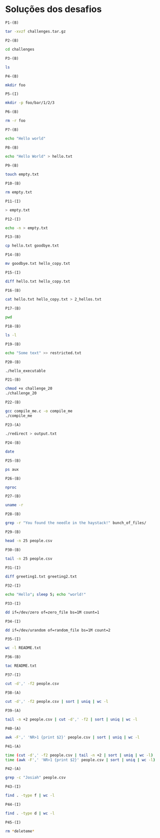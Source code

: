 # Soluções dos desafios

``P1-(B)``
```bash
tar -xvzf challenges.tar.gz
```

``P2-(B)``
```bash
cd challenges
```

``P3-(B)``
```bash
ls
```

``P4-(B)``
```bash
mkdir foo
```

``P5-(I)``
```bash
mkdir -p foo/bar/1/2/3
```

``P6-(B)``
```bash
rm -r foo
```

``P7-(B)``
```bash
echo "Hello world"
```

``P8-(B)``
```bash
echo "Hello World" > hello.txt
```

``P9-(B)``
```bash
touch empty.txt
```

``P10-(B)``
```bash
rm empty.txt
```

``P11-(I)``
```bash
> empty.txt
```

``P12-(I)``
```bash
echo -n > empty.txt
```

``P13-(B)``
```bash
cp hello.txt goodbye.txt
```

``P14-(B)``
```bash
mv goodbye.txt hello_copy.txt
```

``P15-(I)``
```bash
diff hello.txt hello_copy.txt
```

``P16-(B)``
```bash
cat hello.txt hello_copy.txt > 2_hellos.txt
```

``P17-(B)``
```bash
pwd
```

``P18-(B)``
```bash
ls -l
```

``P19-(B)``
```bash
echo "Some text" >> restricted.txt
```

``P20-(B)``
```bash
./hello_executable
```

``P21-(B)``
```bash
chmod +x challenge_20
./challenge_20
```

``P22-(B)``
```bash
gcc compile_me.c -o compile_me
./compile_me
```

``P23-(A)``
```bash
./redirect > output.txt
```

``P24-(B)``
```bash
date
```

``P25-(B)``
```bash
ps aux
```

``P26-(B)``
```bash
nproc
```

``P27-(B)``
```bash
uname -r
```

``P28-(B)``
```bash
grep -r "You found the needle in the haystack!" bunch_of_files/
```

``P29-(B)``
```bash
head -n 25 people.csv
```

``P30-(B)``
```bash
tail -n 25 people.csv
```

``P31-(I)``
```bash
diff greeting1.txt greeting2.txt
```

``P32-(I)``
```bash
echo "Hello"; sleep 5; echo "world!"
```

``P33-(I)``
```bash
dd if=/dev/zero of=zero_file bs=1M count=1
```

``P34-(I)``
```bash
dd if=/dev/urandom of=random_file bs=1M count=2
```

``P35-(I)``
```bash
wc -l README.txt
```

``P36-(B)``
```bash
tac README.txt
```

``P37-(I)``
```bash
cut -d',' -f2 people.csv
```

``P38-(A)``
```bash
cut -d',' -f2 people.csv | sort | uniq | wc -l
```

``P39-(A)``
```bash
tail -n +2 people.csv | cut -d',' -f2 | sort | uniq | wc -l
```

``P40-(A)``
```bash
awk -F',' 'NR>1 {print $2}' people.csv | sort | uniq | wc -l
```

``P41-(A)``
```bash
time (cut -d',' -f2 people.csv | tail -n +2 | sort | uniq | wc -l)
time (awk -F',' 'NR>1 {print $2}' people.csv | sort | uniq | wc -l)
```

``P42-(A)``
```bash
grep -c "Josiah" people.csv
```

``P43-(I)``
```bash
find . -type f | wc -l
```

``P44-(I)``
```bash
find . -type d | wc -l
```

``P45-(I)``
```bash
rm *deleteme*
```

